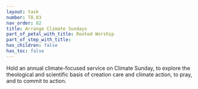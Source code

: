 ```yaml
---
layout: task
number: T8.03
nav_order: 82
title: Arrange Climate Sundays
part_of_petal_with_title: Rooted Worship
part_of_step_with_title: 
has_children: false
has_toc: false
---
```


Hold an annual climate-focused service on Climate Sunday, to explore the theological and scientific basis of creation care and climate action, to pray, and to commit to action.

